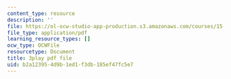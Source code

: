 ```yaml
---
content_type: resource
description: ''
file: https://ol-ocw-studio-app-production.s3.amazonaws.com/courses/15-s21-nuts-and-bolts-of-business-plans-january-iap-2014/b2a123954d9b1ed1f3db185ef47fc5e7_sfYD3LX-Rgw.pdf
file_type: application/pdf
learning_resource_types: []
ocw_type: OCWFile
resourcetype: Document
title: 3play pdf file
uid: b2a12395-4d9b-1ed1-f3db-185ef47fc5e7
---
```

